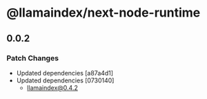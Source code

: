 # @llamaindex/next-node-runtime

## 0.0.2

### Patch Changes

- Updated dependencies [a87a4d1]
- Updated dependencies [0730140]
  - llamaindex@0.4.2
